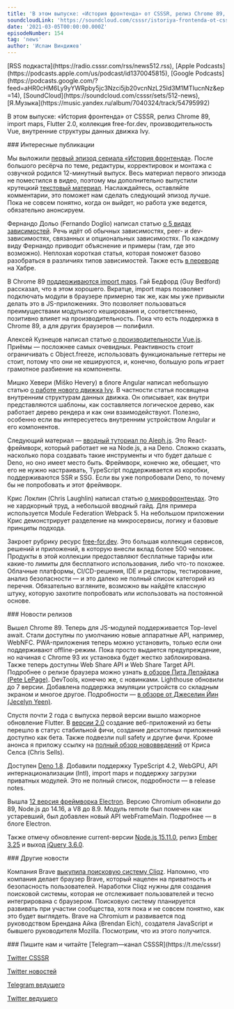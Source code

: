 ```yaml
---
title: 'В этом выпуске: «История фронтенда» от CSSSR, релиз Chrome 89, import maps, Flutter 2.0, коллекция free-for.dev, производительность Vue, внутренние структуры данных движка Ivy.'
soundcloudLink: 'https://soundcloud.com/csssr/istoriya-frontenda-ot-csssr-chrome-89-flutter-2-import-maps-free-fordev-struktury-dannykh-ivy'
date: '2021-03-05T00:00:00.000Z'
episodeNumber: 154
tag: 'news'
author: 'Ислам Виндижев'
---
```


<Note>
  [RSS подкаста](https://radio.csssr.com/rss/news512.rss), [Apple Podcasts](https://podcasts.apple.com/us/podcast/id1370045815), [Google Podcasts](https://podcasts.google.com/?feed=aHR0cHM6Ly9yYWRpby5jc3Nzci5jb20vcnNzL25ld3M1MTIucnNz&ep=14), [SoundCloud](https://soundcloud.com/csssr/sets/512-news), [Я.Музыка](https://music.yandex.ru/album/7040324/track/54795992)
</Note>

В этом выпуске: «История фронтенда» от CSSSR, релиз Chrome 89, import maps, Flutter 2.0, коллекция free-for.dev, производительность Vue, внутренние структуры данных движка Ivy.

<ParagraphWithImage imageName="manWithLaptop" imageSide="right">
  ### Интересные публикации

Мы выложили [первый эпизод сериала «История фронтенда»](https://www.youtube.com/watch?v=7nrDctGYOIk). После большого ресёрча по теме, редактуры, корректировок и монтажа с озвучкой родился 12-минутный выпуск. Весь материал первого эпизода не поместился в видео, поэтому мы дополнительно выпустили крутецкий [текстовый материал](https://blog.csssr.com/ru/article/frontend-history-the-browser-that-could-do-everything/). Наслаждайтесь, оставляйте комментарии, это поможет нам сделать следующий эпизод лучше. Пока не совсем понятно, когда он выйдет, но работа уже ведется, обязательно анонсируем.
</ParagraphWithImage>

Фернандо Дольо (Fernando Doglio) написал статью [о 5 видах зависимостей](https://blog.bitsrc.io/everything-you-ever-wanted-to-know-but-were-afraid-to-ask-about-javascript-dependencies-175220f0dcfb). Речь идёт об обычных зависимостях, peer- и dev-зависимостях, связанных и опциональных зависимостях. По каждому виду Фернандо приводит объяснение и примеры (там, где это возможно). Неплохая короткая статья, которая поможет базово разобраться в различиях типов зависимостей. Также есть [в переводе](https://habr.com/ru/company/otus/blog/545008/) на Хабре.

В Chrome 89 [поддерживаются import maps](https://jspm.org/import-map-cdn). Гай Бедфорд (Guy Bedford) рассказал, что в этом хорошего. Вкратце, import maps позволяет подключать модули в браузере примерно так же, как мы уже привыкли делать это в JS-приложениях. Это позволяет пользоваться преимуществами модульного кеширования и, соответственно, позитивно влияет на производительность. Пока что есть поддержка в Chrome 89, а для других браузеров — полифилл.

Алексей Кузнецов написал статью [о производительности Vue.js](https://habr.com/ru/post/543298/). Приёмы — посложнее самых очевидных. Реактивность стоит ограничивать с Object.freeze, использовать функциональные геттеры не стоит, потому что они не кешируются, и, конечно, большую роль играет грамотное разбиение на компоненты.

Мишко Хевери (Miško Hevery) в блоге Angular написал небольшую статью [о работе нового движка Ivy](https://blog.angular.io/ivys-internal-data-structures-f410509c7480). В частности статья посвящена внутренним структурам данных движка. Он описывает, как внутри представляются шаблоны, как составляется логическое дерево, как работает дерево рендера и как они взаимодействуют. Полезно, особенно если вы интересуетесь внутренним устройством Angular и его компонентов.

Следующий материал — [вводный туториал по Aleph.js](https://blog.bitsrc.io/introduction-to-aleph-the-react-framework-in-deno-322ec26d0fa9). Это React-фреймворк, который работает не на Node.js, а на Deno. Сложно сказать, насколько пора создавать такие инструменты и что будет дальше с Deno, но оно имеет место быть. Фреймворк, конечно же, обещает, что его не нужно настраивать, TypeScript поддерживается из коробки, поддерживаются SSR и SSG. Если вы уже попробовали Deno, то почему бы не попробовать и этот фреймворк.

Крис Локлин (Chris Laughlin) написал статью [о микрофронтендах](https://www.sitepoint.com/a-beginners-guide-to-the-micro-front-end-architecture/). Это не хардкорный труд, а небольшой вводный гайд. Для примера используется Module Federation Webpack 5. На небольшом приложении Крис демонстрирует разделение на микросервисы, логику и базовые принципы подхода.


Закроет рубрику ресурс [free-for.dev](https://free-for.dev/). Это большая коллекция сервисов, решений и приложений, в которую внесли вклад более 500 человек. Продукты в этой коллекции предоставляют бесплатные тарифы или какие-то лимиты для бесплатного использования, либо что-то похожее. Облачные платформы, CI/CD-решения, IDE и редакторы, тестирование, анализ безопасности — и это далеко не полный список категорий из перечня. Обязательно взгляните, возможно вы найдёте классную штуку, которую захотите попробовать или использовать на постоянной основе.

<ParagraphWithImage imageName="laptopNews" imageSide="right">
  ### Новости релизов

Вышел Chrome 89. Теперь для JS-модулей поддерживается Top-level await. Стали доступны по умолчанию новые аппаратные API, например, WebNFC. PWA-приложения теперь можно установить, только если они поддерживают offline-режим. Пока просто выдается предупреждение, но начиная с Chrome 93 их установка будет жестко заблокирована. Также теперь доступны Web Share API и Web Share Target API. Подробнее о релизе браузера можно узнать [в обзоре Пита Лепэйджа (Pete LePage)](https://developer.chrome.com/blog/new-in-chrome-89/). DevTools, конечно же, с новинками. Lighthouse обновили до 7 версии. Добавлена поддержка эмуляции устройств со складным экраном и многое другое. Подробности — [в обзоре от Джеселин Йин (Jecelyn Yeen)](https://developers.google.com/web/updates/2021/01/devtools).
</ParagraphWithImage>

Спустя почти 2 года с выпуска первой версии вышло мажорное обновление Flutter. В [версии 2.0](https://developers.googleblog.com/2021/03/announcing-flutter-2.html) создание веб-приложений из беты перешло в статус стабильной фичи, создание десктопных приложений доступно как бета. Также подвезли null safety и другие фичи. Кроме анонса я приложу ссылку на [полный обзор нововведений](https://medium.com/flutter/whats-new-in-flutter-2-0-fe8e95ecc65) от Криса Селса (Chris Sells).

Доступен [Deno 1.8](https://deno.land/posts/v1.8). Добавили поддержку TypeScript 4.2, WebGPU, API интернационализации (Intl), import maps и поддержку загрузки приватных модулей. Это не полный список, подробности — в release notes.

Вышла [12 версия фреймворка Electron](https://www.electronjs.org/blog/electron-12-0). Версию Chromium обновили до 89, Node.js до 14.16, а V8 до 8.9. Модуль remote был помечен как устаревший, был добавлен новый API webFrameMain. Подробнее — в блоге Electron.

Также отмечу обновление current-версии [Node.js 15.11.0](https://nodejs.org/en/blog/release/v15.11.0/), релиз [Ember 3.25](https://blog.emberjs.com/ember-3-25-released/) и выход [jQuery 3.6.0](https://blog.jquery.com/2021/03/02/jquery-3-6-0-released/).

<ParagraphWithImage imageName="laptopDialog" imageSide="right">
  ### Другие новости

Компания Brave [выкупила поисковую систему Cliqz](https://brave.com/brave-search/). Напомню, что компания делает браузер Brave, который нацелен на приватность и безопасность пользователей. Наработки Cliqz нужны для создания поисковой системы, которая не отслеживает пользователей и тесно интегрирована с браузером. Поисковую систему планируется развивать при участии сообщества, хотя пока и не совсем понятно, как это будет выглядеть. Brave на Chromium и развивается под руководством Брендана Айка (Brendan Eich), создателя JavaScript и бывшего руководителя Mozilla. Посмотрим, что из этого получится.
</ParagraphWithImage>

<Note>
  ### Пишите нам и читайте
  [Telegram—канал CSSSR](https://t.me/csssr)

  [Twitter CSSSR](https://twitter.com/csssr_dev)

  [Twitter новостей](https://twitter.com/csssr_news)

  [Telegram ведущего](https://t.me/Vindizh)

  [Twitter ведущего](https://twitter.com/Vindizh)
</Note>
